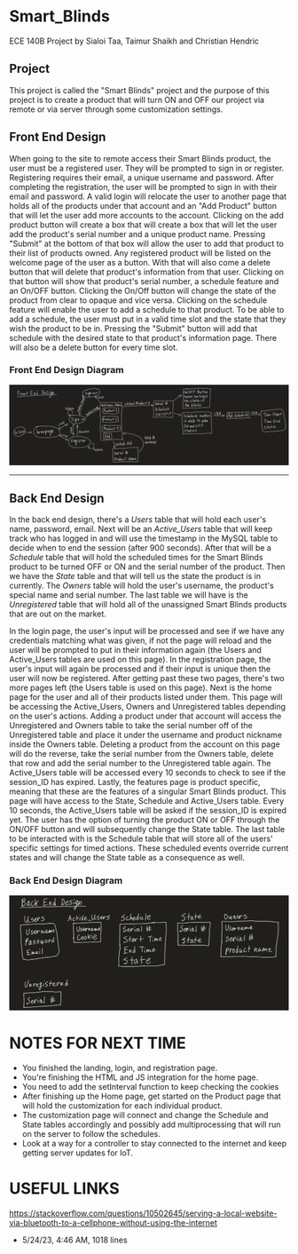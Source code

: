 # Smart_Blinds
ECE 140B Project by Sialoi Taa, Taimur Shaikh and Christian Hendric

## Project
This project is called the "Smart Blinds" project and the purpose of this project is to create a product that will turn ON and OFF our project via remote or via server through some customization settings.

## Front End Design
When going to the site to remote access their Smart Blinds product, the user must be a registered user. They will be prompted to sign in or register. Registering requires their email, a unique username and password. After completing the registration, the user will be prompted to sign in with their email and password. A valid login will relocate the user to another page that holds all of the products under that account and an "Add Product" button that will let the user add more accounts to the account. Clicking on the add product button will create a box that will create a box that will let the user add the product's serial number and a unique product name. Pressing "Submit" at the bottom of that box will allow the user to add that product to their list of products owned. Any registered product will be listed on the welcome page of the user as a button. With that will also come a delete button that will delete that product's information from that user. Clicking on that button will show that product's serial number, a schedule feature and an On/OFF button. Clicking the On/Off button will change the state of the product from clear to opaque and vice versa. Clicking on the schedule feature will enable the user to add a schedule to that product. To be able to add a schedule, the user must put in a valid time slot and the state that they wish the product to be in. Pressing the "Submit" button will add that schedule with the desired state to that product's information page. There will also be a delete button for every time slot.
  
### Front End Design Diagram
![Front End Design](images/FED.jpg)
___
## Back End Design
In the back end design, there's a *Users* table that will hold each user's name, password, email. Next will be an *Active_Users* table that will keep track who has logged in and will use the timestamp in the MySQL table to decide when to end the session (after 900 seconds). After that will be a *Schedule* table that will hold the scheduled times for the Smart Blinds product to be turned OFF or ON and the serial number of the product. Then we have the *State* table and that will tell us the state the product is in currently. The *Owners* table will hold the user's username, the product's special name and serial number. The last table we will have is the *Unregistered* table that will hold all of the unassigned Smart Blinds products that are out on the market.  
  
In the login page, the user's input will be processed and see if we have any credentials matching what was given, if not the page will reload and the user will be prompted to put in their information again (the Users and Active_Users tables are used on this page). In the registration page, the user's input will again be processed and if their input is unique then the user will now be registered. After getting past these two pages, there's two more pages left (the Users table is used on this page). Next is the home page for the user and all of their products listed under them. This page will be accessing the Active_Users, Owners and Unregistered tables depending on the user's actions. Adding a product under that account will access the Unregistered and Owners table to take the serial number off of the Unregistered table and place it under the username and product nickname inside the Owners table. Deleting a product from the account on this page will do the reverse, take the serial number from the Owners table, delete that row and add the serial number to the Unregistered table again. The Active_Users table will be accessed every 10 seconds to check to see if the session_ID has expired. Lastly, the features page is product specific, meaning that these are the features of a singular Smart Blinds product. This page will have access to the State, Schedule and Active_Users table. Every 10 seconds, the Active_Users table will be asked if the session_ID is expired yet. The user has the option of turning the product ON or OFF through the ON/OFF button and will subsequently change the State table. The last table to be interacted with is the Schedule table that will store all of the users' specific settings for timed actions. These scheduled events override current states and will change the State table as a consequence as well. 
  
### Back End Design Diagram
![Back End Design](images/BED.jpg)


# NOTES FOR NEXT TIME
* You finished the landing, login, and registration page.
* You're finishing the HTML and JS integration for the home page.
* You need to add the setInterval function to keep checking the cookies
* After finishing up the Home page, get started on the Product page that will hold the customization for each individual product.
* The customization page will connect and change the Schedule and State tables accordingly and possibly add multiprocessing that will run on the server to follow the schedules.
* Look at a way for a controller to stay connected to the internet and keep getting server updates for IoT.

# USEFUL LINKS
https://stackoverflow.com/questions/10502645/serving-a-local-website-via-bluetooth-to-a-cellphone-without-using-the-internet

* 5/24/23, 4:46 AM, 1018 lines
